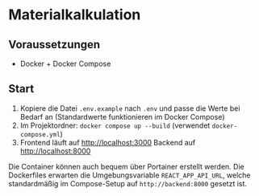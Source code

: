 # Materialkalkulation

## Voraussetzungen
- Docker + Docker Compose

## Start

1. Kopiere die Datei `.env.example` nach `.env` und passe die Werte bei Bedarf an (Standardwerte funktionieren im Docker Compose)
2. Im Projektordner: `docker compose up --build` (verwendet `docker-compose.yml`)
3. Frontend läuft auf [http://localhost:3000](http://localhost:3000)
   Backend auf [http://localhost:8000](http://localhost:8000)

Die Container können auch bequem über Portainer erstellt werden. Die
Dockerfiles erwarten die Umgebungsvariable `REACT_APP_API_URL`, welche
standardmäßig im Compose-Setup auf `http://backend:8000` gesetzt ist.
